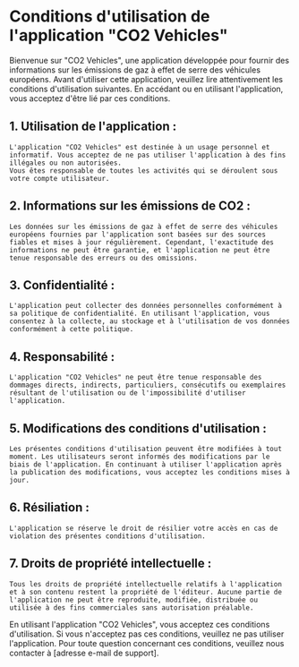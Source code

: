 # Conditions d'utilisation de l'application "CO2 Vehicles"

Bienvenue sur "CO2 Vehicles", une application développée pour fournir des informations sur les émissions de gaz à effet de serre des véhicules européens. Avant d'utiliser cette application, veuillez lire attentivement les conditions d'utilisation suivantes. En accédant ou en utilisant l'application, vous acceptez d'être lié par ces conditions.

## 1. Utilisation de l'application :

    L'application "CO2 Vehicles" est destinée à un usage personnel et informatif. Vous acceptez de ne pas utiliser l'application à des fins illégales ou non autorisées.
    Vous êtes responsable de toutes les activités qui se déroulent sous votre compte utilisateur.

## 2. Informations sur les émissions de CO2 :

    Les données sur les émissions de gaz à effet de serre des véhicules européens fournies par l'application sont basées sur des sources fiables et mises à jour régulièrement. Cependant, l'exactitude des informations ne peut être garantie, et l'application ne peut être tenue responsable des erreurs ou des omissions.

## 3. Confidentialité :

    L'application peut collecter des données personnelles conformément à sa politique de confidentialité. En utilisant l'application, vous consentez à la collecte, au stockage et à l'utilisation de vos données conformément à cette politique.

## 4. Responsabilité :

    L'application "CO2 Vehicles" ne peut être tenue responsable des dommages directs, indirects, particuliers, consécutifs ou exemplaires résultant de l'utilisation ou de l'impossibilité d'utiliser l'application.

## 5. Modifications des conditions d'utilisation :

    Les présentes conditions d'utilisation peuvent être modifiées à tout moment. Les utilisateurs seront informés des modifications par le biais de l'application. En continuant à utiliser l'application après la publication des modifications, vous acceptez les conditions mises à jour.

## 6. Résiliation :

    L'application se réserve le droit de résilier votre accès en cas de violation des présentes conditions d'utilisation.

## 7. Droits de propriété intellectuelle :

    Tous les droits de propriété intellectuelle relatifs à l'application et à son contenu restent la propriété de l'éditeur. Aucune partie de l'application ne peut être reproduite, modifiée, distribuée ou utilisée à des fins commerciales sans autorisation préalable.

En utilisant l'application "CO2 Vehicles", vous acceptez ces conditions d'utilisation. Si vous n'acceptez pas ces conditions, veuillez ne pas utiliser l'application. Pour toute question concernant ces conditions, veuillez nous contacter à [adresse e-mail de support].
